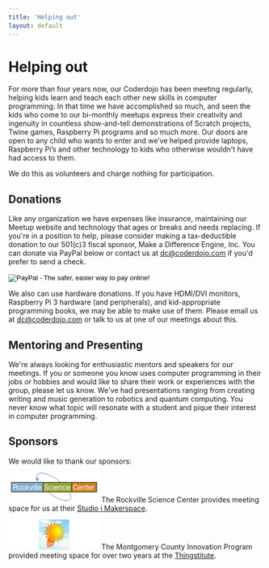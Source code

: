 ```yaml
---
title: 'Helping out'
layout: default
---
```

# Helping out

For more than four years now, our Coderdojo has been meeting regularly, helping kids learn and teach each other new skills in computer programming. In that time we have accomplished so much, and seen the kids who come to our bi-monthly meetups express their creativity and ingenuity in countless show-and-tell demonstrations of Scratch projects, Twine games, Raspberry Pi programs and so much more. Our doors are open to any child who wants to enter and we’ve helped provide laptops, Raspberry Pi’s and other technology to kids who otherwise wouldn’t have had access to them.

We do this as volunteers and charge nothing for participation.

## Donations

Like any organization we have expenses like insurance, maintaining our Meetup website and technology that ages or breaks and needs replacing. If you're in a position to help, please consider making a tax-deductible donation to our 501(c)3 fiscal sponsor, Make a Difference Engine, Inc. You can donate via PayPal below or contact us at dc@coderdojo.com if you'd prefer to send a check.

<form action="https://www.paypal.com/cgi-bin/webscr" method="post" target="_top">
<input type="hidden" name="cmd" value="_s-xclick">
<input type="hidden" name="hosted_button_id" value="7CUKQGUA5PL24">
<input type="image" src="https://www.paypalobjects.com/en_US/i/btn/btn_donateCC_LG.gif" border="0" name="submit" alt="PayPal - The safer, easier way to pay online!">
<img alt="" border="0" src="https://www.paypalobjects.com/en_US/i/scr/pixel.gif" width="1" height="1">
</form>

We also can use hardware donations. If you have HDMI/DVI monitors, Raspberry Pi 3 hardware (and peripherals), and kid-appropriate programming books, we may be able to make use of them. Please email us at dc@coderdojo.com or talk to us at one of our meetings about this.

## Mentoring and Presenting

We're always looking for enthusiastic mentors and speakers for our meetings. If you or someone you know uses computer programming in their jobs or hobbies and would like to share their work or experiences with the group, please let us know. We've had presentations ranging from creating writing and music generation to robotics and quantum computing. You never know what topic will resonate with a student and pique their interest in computer programming.

## Sponsors

We would like to thank our sponsors:

![Rockville Science Center](/assets/rsc.png) The Rockville Science Center provides meeting space for us at their [Studio i Makerspace](http://rockvillesciencecenter.org/programs/studio-i-makerspace/).

![Montgomery County Innovation Program](/assets/mcip.png) The Montgomery County
Innovation Program provided meeting space for over two years at the
[Thingstitute](http://thingstitute.com/).

